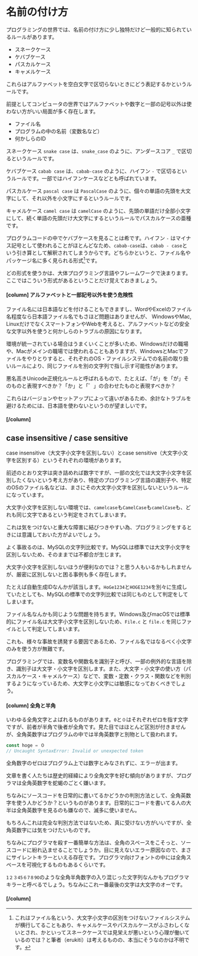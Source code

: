 # 名前の付け方

プログラミングの世界では、名前の付け方に少し独特だけど一般的に知られているルールがあります。

* スネークケース
* ケバブケース
* パスカルケース
* キャメルケース

これらはアルファベットを空白文字で区切らないときにどう表記するかというルールです。

前提としてコンピュータの世界ではアルファベットや数字と一部の記号以外は使わない方がいい局面が多く存在します。

* ファイル名
* プログラムの中の名前（変数名など）
* 何かしらのID

スネークケース `snake case` は、`snake_case` のように、アンダースコア `_` で区切るというルールです。

ケバブケース `cabab case` は、`cabab-case` のように、ハイフン `-` で区切るというルールです。一部ではハイフンケースなどとも呼ばれています。

パスカルケース `pascal case` は `PascalCase` のように、個々の単語の先頭を大文字にして、それ以外を小文字にするというルールです。

キャメルケース `camel case` は `camelCase` のように、先頭の単語だけ全部小文字にして、続く単語の先頭だけ大文字にするというルールでパスカルケースの亜種です。

プログラムコードの中でケバブケースを見ることは希です。ハイフン `-` はマイナス記号として使われることがほとんどなため、`cabab-case`は、`cabab - case`という引き算として解釈されてしまうからです。どちらかというと、ファイル名やパッケージ名に多く見られる形式[^cabab-case]です。

[^cabab-case]: これはファイル名という、大文字小文字の区別をつけないファイルシステムが横行してることもあり、キャメルケースやパスカルケースがふさわしくないとされ、かといってスネークケースでは見栄えが悪いという心理が働いているのでは？と筆者（erukiti）は考えるものの、本当にそうなのかは不明です。

どの形式を使うかは、大体プログラミング言語やフレームワークで決まります。ここではこういう形式があるということだけ覚えておきましょう。

#### [column] アルファベットと一部記号以外を使う危険性

ファイル名には日本語などを付けることもできますし、WordやExcelのファイル名程度なら日本語ファイル名でもさほど問題はありませんが、
WindowsやMac, LinuxだけでなくスマートフォンやWebを考えると、アルファベットなどの安全な文字以外を使うと何かしらのトラブルの原因になります。

環境が統一されている場合はうまくいくことが多いため、Windowsだけの職場や、Macがメインの職場では使われることもありますが、WindowsとMacでファイルをやりとりすると、それぞれのOS・ファイルシステムでの名前の取り扱いルールにより、同じファイルを別の文字列で指し示す可能性があります。

悪名高きUnicode正規化ルールと呼ばれるもので、たとえば、「が」を「が」そのものと表現すべきか？「か」と「゛」の合わせたものと表現すべきか？

これらはバージョンやセットアップによって違いがあるため、余計なトラブルを避けるためには、日本語を使わないというのが望ましいです。

#### [/column]

## case insensitive / case sensitive

case insensitive（大文字小文字を区別しない）とcase sensitive（大文字小文字を区別する）というそれぞれの環境があります。

前述のとおり文字は突き詰めれば数字ですが、一部の文化では大文字小文字を区別したくないという考え方があり、特定のプログラミング言語の識別子や、特定のOSのファイル名などは、まさにその大文字小文字を区別しないというルールになっています。

大文字小文字を区別しない環境では、`camelcase`も`CamelCase`も`camelCase`も、どれも同じ文字であるという判定をされてしまいます。

これは気をつけないと重大な障害に結びつきやすい為、プログラミングをするときには意識しておいた方がよいでしょう。

よく事故るのは、MySQLの文字列比較です。MySQLは標準では大文字小文字を区別しないため、そのままでは不都合が生じます。

大文字小文字を区別しないほうが便利なのでは？と思う人もいるかもしれませんが、厳密に区別しないと困る事例も多く存在します。

たとえば自動生成IDなんかが該当します。`HoGe1234`と`HOGE1234`を別々に生成していたとしても、MySQLの標準での文字列比較では同じものとして判定をしてしまいます。

ファイル名なんかも同じような問題を持ちます。Windows及びmacOSでは標準的にファイル名は大文字小文字を区別しないため、`File.c` と `file.c` を同じファイルとして判定してしまいます。

これも、様々な事故を誘発する要因であるため、ファイル名ではなるべく小文字のみを使う方が無難です。

プログラミングでは、変数名や関数名を識別子と呼び、一部の例外的な言語を除き、識別子は大文字・小文字を区別します。また、大文字・小文字の使い方（パスカルケース・キャメルケース）などで、変数・定数・クラス・関数などを判別するようになっているため、大文字と小文字には敏感になっておくべきでしょう。

#### [column] 全角と半角

いわゆる全角文字とよばれるものがあります。`0`と`０`はそれぞれゼロを指す文字ですが、前者が半角で後者が全角です。見た目ではほとんど区別が付きませんが、全角英数字はプログラムの中では半角英数字と別物として扱われます。

```js {caption=全角数字ゼロ}
const hoge = ０
// Uncaught SyntaxError: Invalid or unexpected token
```

全角数字のゼロはプログラム上では数字とみなされずに、エラーが出ます。

文章を書く人たちは歴史的経緯により全角文字を好む傾向がありますが、プログラマは全角英数字を蛇蝎のごとく嫌います。

ちなみにソースコードを日常的に書いてるかどうかの判別方法として、全角英数字を使う人かどうか？というものがあります。日常的にコードを書いてる人の大半は全角英数字を見るのも嫌なので、滅多に使いません。

もちろんこれは完全な判別方法ではないため、真に受けない方がいいですが、全角英数字には気をつけたいものです。

ちなみにプログラマを殺す一番簡単な方法は、全角のスペースをこそっと、ソースコードに紛れ込ませることでしょうか。目に見えないエラー原因なので、まさにサイレントキラーといえる存在です。プログラマ向けフォントの中には全角スペースを可視化するものもあるくらいです。

`1２３45６7８9O`のような全角半角数字の入り混じった文字列なんかもプログラマキラーと呼べるでしょう。ちなみにこれ一番最後の文字は大文字のオーです。

#### [/column]

